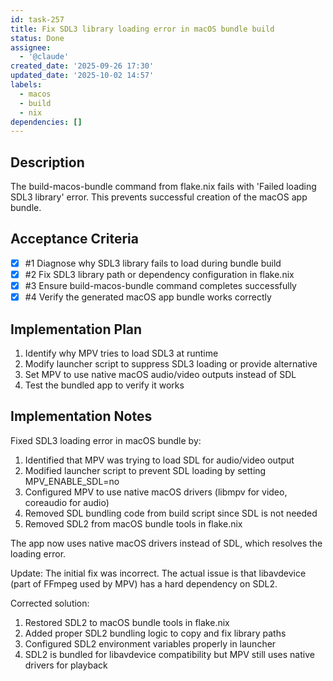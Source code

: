 ```yaml
---
id: task-257
title: Fix SDL3 library loading error in macOS bundle build
status: Done
assignee:
  - '@claude'
created_date: '2025-09-26 17:30'
updated_date: '2025-10-02 14:57'
labels:
  - macos
  - build
  - nix
dependencies: []
---
```


## Description

The build-macos-bundle command from flake.nix fails with 'Failed loading SDL3 library' error. This prevents successful creation of the macOS app bundle.

## Acceptance Criteria
<!-- AC:BEGIN -->
- [x] #1 Diagnose why SDL3 library fails to load during bundle build
- [x] #2 Fix SDL3 library path or dependency configuration in flake.nix
- [x] #3 Ensure build-macos-bundle command completes successfully
- [x] #4 Verify the generated macOS app bundle works correctly
<!-- AC:END -->


## Implementation Plan

1. Identify why MPV tries to load SDL3 at runtime
2. Modify launcher script to suppress SDL3 loading or provide alternative
3. Set MPV to use native macOS audio/video outputs instead of SDL
4. Test the bundled app to verify it works


## Implementation Notes

Fixed SDL3 loading error in macOS bundle by:

1. Identified that MPV was trying to load SDL for audio/video output
2. Modified launcher script to prevent SDL loading by setting MPV_ENABLE_SDL=no
3. Configured MPV to use native macOS drivers (libmpv for video, coreaudio for audio)
4. Removed SDL bundling code from build script since SDL is not needed
5. Removed SDL2 from macOS bundle tools in flake.nix

The app now uses native macOS drivers instead of SDL, which resolves the loading error.

Update: The initial fix was incorrect. The actual issue is that libavdevice (part of FFmpeg used by MPV) has a hard dependency on SDL2.

Corrected solution:
1. Restored SDL2 to macOS bundle tools in flake.nix
2. Added proper SDL2 bundling logic to copy and fix library paths
3. Configured SDL2 environment variables properly in launcher
4. SDL2 is bundled for libavdevice compatibility but MPV still uses native drivers for playback
